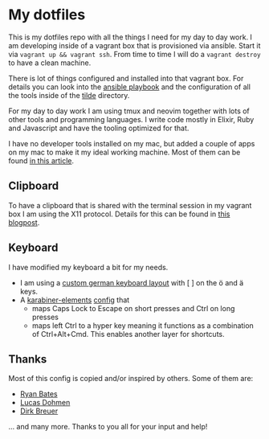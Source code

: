 # My dotfiles #

This is my dotfiles repo with all the things I need for my day to day work. I
am developing inside of a vagrant box that is provisioned via ansible. Start it
via `vagrant up && vagrant ssh`. From time to time I will do a `vagrant
destroy` to have a clean machine.

There is lot of things configured and installed into that vagrant box. For
details you can look into the [ansible playbook](ansible/playbook.yml) and
the configuration of all the tools inside of the [tilde](tilde) directory.

For my day to day work I am using tmux and neovim together with lots of other
tools and programming languages. I write code mostly in Elixir, Ruby and
Javascript and have the tooling optimized for that.

I have no developer tools installed on my mac, but added a couple of
apps on my mac to make it my ideal working machine. Most of them can be
found [in this article](https://thesweetsetup.com/bodo-tasches-mac-iphone-setup/).

## Clipboard ##

To have a clipboard that is shared with the terminal session in my vagrant box
I am using the X11 protocol. Details for this can be found in [this blogpost](https://bitboxer.de/2017/08/06/ssh-with-clipboard/).

## Keyboard ##

I have modified my keyboard a bit for my needs.

* I am using a [custom german keyboard layout](http://bitboxer.de/2012/05/21/german-coding-keyboard-layout-for-macs/)
  with [ ] on the ö and ä keys.
* A [karabiner-elements](https://github.com/tekezo/Karabiner-Elements)
  [config](tilde/config/karabiner/karabiner.json) that
  * maps Caps Lock to Escape on short presses and Ctrl on long presses
  * maps left Ctrl to a hyper key meaning it functions as a combination of
    Ctrl+Alt+Cmd. This enables another layer for shortcuts.

## Thanks ##

Most of this config is copied and/or inspired by others. Some of
them are:

* [Ryan Bates](https://github.com/ryanb)
* [Lucas Dohmen](https://github.com/moonglum/dotfiles)
* [Dirk Breuer](https://github.com/railsbros-dirk)

… and many more. Thanks to you all for your input and help!
